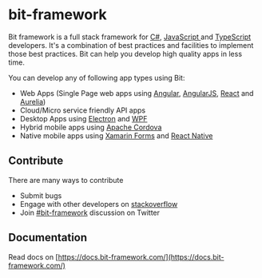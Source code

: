 # bit-framework

Bit framework is a full stack framework for [C\#](https://docs.microsoft.com/en-us/dotnet/csharp/csharp), [JavaScript ](https://developer.mozilla.org/en-US/docs/Web/JavaScript)and [TypeScript ](https://www.typescriptlang.org/)developers. It's a combination of best practices and facilities to implement those best practices. Bit can help you develop high quality apps in less time.

You can develop any of following app types using Bit:

* Web Apps \(Single Page web apps using [Angular](http://angular.io/), [AngularJS](https://angularjs.org), [React](https://facebook.github.io/react/) and [Aurelia](http://aurelia.io/)\)
* Cloud/Micro service friendly API apps
* Desktop Apps using [Electron](https://electron.atom.io/) and [WPF](https://docs.microsoft.com/en-us/dotnet/framework/wpf/getting-started/)
* Hybrid mobile apps using [Apache Cordova](https://cordova.apache.org/)
* Native mobile apps using [Xamarin Forms](https://www.xamarin.com/forms) and [React Native](https://facebook.github.io/react-native)

## **Contribute**

There are many ways to contribute

* Submit bugs
* Engage with other developers on [stackoverflow](http://stackoverflow.com/questions/tagged/bit-framework)
* Join [\#bit-framework](http://twitter.com/#!/search/realtime/%23bit-framework) discussion on Twitter

## Documentation

Read docs on [https://docs.bit-framework.com/](https://docs.bit-framework.com/)



